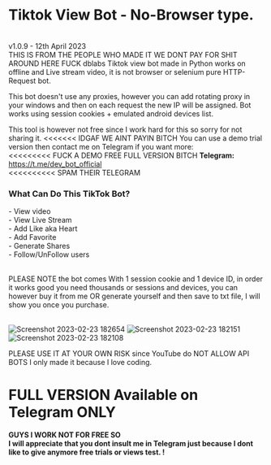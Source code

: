 # Tiktok View Bot - No-Browser type.
<br>v1.0.9 - 12th April 2023<br>
THIS IS FROM THE PEOPLE WHO MADE IT WE DONT PAY FOR SHIT AROUND HERE FUCK dblabs
Tiktok view bot made in Python works on offline and Live stream video, it is not browser or selenium pure HTTP-Request bot.

This bot doesn't use any proxies, however you can add rotating proxy in your windows and then on each request the new IP will be assigned.
Bot works using session cookies + emulated android devices list.

This tool is however not free since I work hard for this so sorry for not sharing it. <<<<<<< IDGAF WE AINT PAYIN BITCH 
You can use a demo trial version then contact me on Telegram if you want more:<br> <<<<<<<<< FUCK A DEMO FREE FULL VERSION BITCH
<b>Telegram:</b> https://t.me/dev_bot_official<br> <<<<<<<<<< SPAM THEIR TELEGRAM

<h3>What Can Do This TikTok Bot?</h3>
- View video<br>
- View Live Stream<br>
- Add Like aka Heart<br>
- Add Favorite<br>
- Generate Shares<br>
- Follow/UnFollow users<br><br>

PLEASE NOTE the bot comes With 1 session cookie and 1 device ID, in order it works good you need thousands or sessions and devices,
you can however buy it from me OR generate yourself and then save to txt file, I will show you once you purchase.<br><br>

![Screenshot 2023-02-23 182654](https://user-images.githubusercontent.com/125034016/220984445-5474cf4f-b1f5-47fb-bc72-afeaef898101.png)
![Screenshot 2023-02-23 182151](https://user-images.githubusercontent.com/125034016/220984467-925311d6-b4d2-46f4-8d4a-eaf7e284c907.png)
![Screenshot 2023-02-23 182108](https://user-images.githubusercontent.com/125034016/220984493-a4d46324-53ce-48ee-a735-6405292f9d21.png)

PLEASE USE IT AT YOUR OWN RISK since YouTube do NOT ALLOW API BOTS I only made it because I love coding.<br>
<h1>FULL VERSION Available on Telegram ONLY</h1>
<b>GUYS I WORK NOT FOR FREE SO <br>I will appreciate that you dont insult me in Telegram just because I dont like to give anymore free trials or views test. !</b><br><br>

